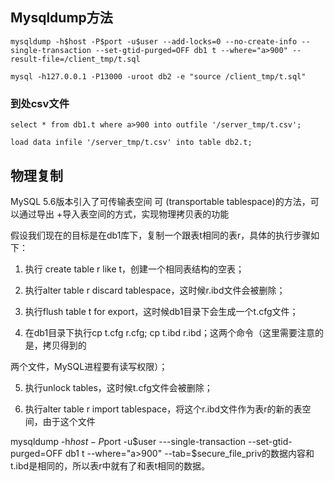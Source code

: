 ## Mysqldump方法

```
mysqldump -h$host -P$port -u$user --add-locks=0 --no-create-info --single-transaction --set-gtid-purged=OFF db1 t --where="a>900" --result-file=/client_tmp/t.sql
```

```
mysql -h127.0.0.1 -P13000 -uroot db2 -e "source /client_tmp/t.sql"
```



### 到处csv文件

```
select * from db1.t where a>900 into outfile '/server_tmp/t.csv';
```

```
load data infile '/server_tmp/t.csv' into table db2.t;
```



## 物理复制

MySQL 5.6版本引入了可传输表空间 可 (transportable tablespace)的方法，可以通过导出 +导入表空间的方式，实现物理拷贝表的功能

假设我们现在的目标是在db1库下，复制一个跟表t相同的表r，具体的执行步骤如下： 

1. 执行 create table r like t，创建一个相同表结构的空表； 

2. 执行alter table r discard tablespace，这时候r.ibd文件会被删除； 

3. 执行flush table t for export，这时候db1目录下会生成一个t.cfg文件； 

4. 在db1目录下执行cp t.cfg r.cfg; cp t.ibd r.ibd；这两个命令（这里需要注意的是，拷贝得到的 

两个文件，MySQL进程要有读写权限）； 

5. 执行unlock tables，这时候t.cfg文件会被删除； 

6. 执行alter table r import tablespace，将这个r.ibd文件作为表r的新的表空间，由于这个文件 

mysqldump -h$host -P$port -u$user ---single-transaction --set-gtid-purged=OFF db1 t --where="a>900" --tab=$secure_file_priv的数据内容和t.ibd是相同的，所以表r中就有了和表t相同的数据。

